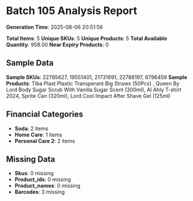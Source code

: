 # Batch 105 Analysis Report

**Generation Time**: 2025-08-06 20:51:56

**Total Items**: 5
**Unique SKUs**: 5
**Unique Products**: 5
**Total Available Quantity**: 958.00
**Near Expiry Products**: 0

## Sample Data
**Sample SKUs**: 22785627, 19551401, 21731691, 22788197, 6796459
**Sample Products**: Tiba Plast Plastic Transperant Big Straws (50Pcs) , Queen By Lord Body Sugar Scrub With Vanilla Sugar Scent (300ml), Al Ahly T-shirt 2024, Sprite Can (320ml), Lord Cool Impact After Shave Gel (125ml)

## Financial Categories
- **Soda**: 2 items
- **Home Care**: 1 items
- **Personal Care 2**: 2 items

## Missing Data
- **Skus**: 0 missing
- **Product_ids**: 0 missing
- **Product_names**: 0 missing
- **Barcodes**: 3 missing
